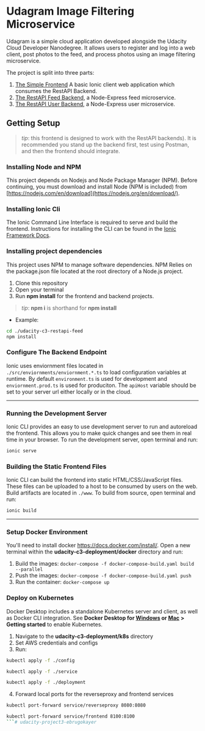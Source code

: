# Udagram Image Filtering Microservice

Udagram is a simple cloud application developed alongside the Udacity Cloud Developer Nanodegree. It allows users to register and log into a web client, post photos to the feed, and process photos using an image filtering microservice.

The project is split into three parts:
1. [The Simple Frontend](/udacity-c3-frontend)
A basic Ionic client web application which consumes the RestAPI Backend. 
2. [The RestAPI Feed Backend](/udacity-c3-restapi-feed), a Node-Express feed microservice.
3. [The RestAPI User Backend](/udacity-c3-restapi-user), a Node-Express user microservice.

## Getting Setup

> _tip_: this frontend is designed to work with the RestAPI backends). It is recommended you stand up the backend first, test using Postman, and then the frontend should integrate.

### Installing Node and NPM
This project depends on Nodejs and Node Package Manager (NPM). Before continuing, you must download and install Node (NPM is included) from [https://nodejs.com/en/download](https://nodejs.org/en/download/).

### Installing Ionic Cli
The Ionic Command Line Interface is required to serve and build the frontend. Instructions for installing the CLI can be found in the [Ionic Framework Docs](https://ionicframework.com/docs/installation/cli).

### Installing project dependencies

This project uses NPM to manage software dependencies. NPM Relies on the package.json file located at the root directory of a Node.js project. 

1. Clone this repository
2. Open your terminal
3. Run **npm install** for the frontend and backend projects.

>_tip_: **npm i** is shorthand for **npm install**

- Example: 

```bash
cd ./udacity-c3-restapi-feed
npm install
```

### Configure The Backend Endpoint
Ionic uses enviornment files located in `./src/enviornments/enviornment.*.ts` to load configuration variables at runtime. By default `environment.ts` is used for development and `enviornment.prod.ts` is used for produciton. The `apiHost` variable should be set to your server url either locally or in the cloud.

***
### Running the Development Server
Ionic CLI provides an easy to use development server to run and autoreload the frontend. This allows you to make quick changes and see them in real time in your browser. To run the development server, open terminal and run:

```bash
ionic serve
```

### Building the Static Frontend Files
Ionic CLI can build the frontend into static HTML/CSS/JavaScript files. These files can be uploaded to a host to be consumed by users on the web. Build artifacts are located in `./www`. To build from source, open terminal and run:
```bash
ionic build
```
***

### Setup Docker Environment
You'll need to install docker https://docs.docker.com/install/. Open a new terminal within the **udacity-c3-deployment/docker** directory and run:

1. Build the images: `docker-compose -f docker-compose-build.yaml build --parallel`
2. Push the images: `docker-compose -f docker-compose-build.yaml push`
3. Run the container: `docker-compose up`

### Deploy on Kubernetes
Docker Desktop includes a standalone Kubernetes server and client, as well as Docker CLI integration.
See **Docker Desktop for [Windows](https://docs.docker.com/docker-for-windows/#kubernetes) or [Mac](https://docs.docker.com/docker-for-mac/#kubernetes) > Getting started** to enable Kubernetes.

1. Navigate to the  **udacity-c3-deployment/k8s** directory
2. Set AWS credentials and configs
3. Run:

```bash
kubectl apply -f ./config
```
```bash
kubectl apply -f ./service
```
```bash
kubectl apply -f ./deployment
```
4. Forward local ports for the reverseproxy and frontend services
```bash
kubectl port-forward service/reverseproxy 8080:8080
```
```bash
kubectl port-forward service/frontend 8100:8100
```# udacity-project3-ebrugokayer
